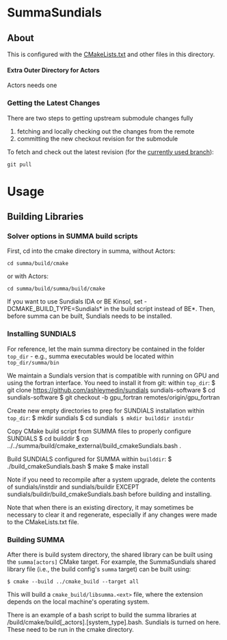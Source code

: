 # SummaSundials 

## About

This is configured with the [CMakeLists.txt](CMakeLists.txt) and other files in this directory.

#### Extra Outer Directory for Actors

Actors needs one


### Getting the Latest Changes

There are two steps to getting upstream submodule changes fully 
  1. fetching and locally checking out the changes from the remote
  2. committing the new checkout revision for the submodule

To fetch and check out the latest revision (for the [currently used branch](#viewing-the-current-branch)):

    git pull

# Usage

## Building Libraries

### Solver options in SUMMA build scripts
First, cd into the cmake directory in summa, without Actors:

    cd summa/build/cmake

or with Actors:

    cd summa/build/summa/build/cmake

If you want to use Sundials IDA or BE Kinsol, set -DCMAKE_BUILD_TYPE=Sundials* in the build script instead of BE*.  Then, before summa can be built, Sundials needs to be installed.

### Installing SUNDIALS
For reference, let the main summa directory be contained in the folder `top_dir`
    - e.g., summa executables would be located within `top_dir/summa/bin`
    
We maintain a Sundials version that is compatible with running on GPU and using the fortran interface. You need to install it from git: 
    within `top_dir`: 
    $ git clone https://github.com/ashleymedin/sundials sundials-software
    $ cd sundials-software
    $ git checkout -b gpu_fortran remotes/origin/gpu_fortran

Create new empty directories to prep for SUNDIALS installation
    within `top_dir`: 
    $ mkdir sundials
    $ cd sundials`
    $ mkdir builddir instdir`

Copy CMake build script from SUMMA files to properly configure SUNDIALS
    $ cd builddir
    $ cp ../../summa/build/cmake_external/build_cmakeSundials.bash .

Build SUNDIALS configured for SUMMA
    within `builddir`: 
    $ ./build_cmakeSundials.bash
    $ make
    $ make install
    
Note if you need to recompile after a system upgrade, delete the contents of sundials/instdir and sundials/buildir EXCEPT sundials/buildir/build_cmakeSundials.bash before building and installing.

Note that when there is an existing directory, it may sometimes be necessary to clear it and regenerate, especially if any changes were made to the CMakeLists.txt file.

### Building SUMMA

After there is build system directory, the shared library can be built using the `summa[actors]` CMake target. For example, the SummaSundials shared library file (i.e., the build config's `summa` target) can be built using:

    $ cmake --build ../cmake_build --target all

This will build a `cmake_build/libsumma.<ext>` file, where the extension depends on the local machine's operating system.    

There is an example of a bash script to build the summa libraries at /build/cmake/build[_actors].[system_type].bash. Sundials is turned on here. These need to be run in the cmake directory.

